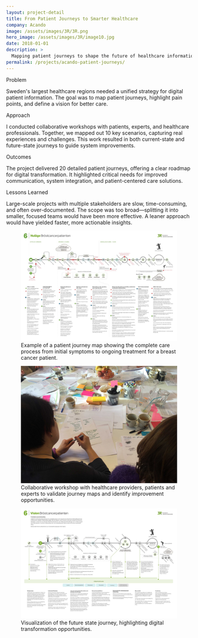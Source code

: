 ```yaml
---
layout: project-detail
title: From Patient Journeys to Smarter Healthcare
company: Acando
image: /assets/images/3R/3R.png
hero_image: /assets/images/3R/image10.jpg
date: 2018-01-01
description: >
  Mapping patient journeys to shape the future of healthcare information systems in Sweden.
permalink: /projects/acando-patient-journeys/
---
```


<div class="project-grid">
  <div class="grid-headline">Problem</div>
  <div class="grid-content">
    <p>Sweden's largest healthcare regions needed a unified strategy for digital patient information. The goal was to map patient journeys, highlight pain points, and define a vision for better care.</p>
  </div>
  
  <div class="grid-headline">Approach</div>
  <div class="grid-content">
    <p>I conducted collaborative workshops with patients, experts, and healthcare professionals. Together, we mapped out 10 key scenarios, capturing real experiences and challenges. This work resulted in both current-state and future-state journeys to guide system improvements.</p>
  </div>

  <div class="grid-headline">Outcomes</div>
  <div class="grid-content">
    <p>The project delivered 20 detailed patient journeys, offering a clear roadmap for digital transformation. It highlighted critical needs for improved communication, system integration, and patient-centered care solutions.</p>
  </div>

  <div class="grid-headline">Lessons Learned</div>
  <div class="grid-content">
    <p>Large-scale projects with multiple stakeholders are slow, time-consuming, and often over-documented. The scope was too broad—splitting it into smaller, focused teams would have been more effective. A leaner approach would have yielded faster, more actionable insights.</p>
  </div>
</div>

<figure class="project-image">
  <img src="/assets/images/3R/image9.jpeg" alt="3R Patient Journey Map">
  <figcaption>Example of a patient journey map showing the complete care process from initial symptoms to ongoing treatment for a breast cancer patient.</figcaption>
</figure>

<figure class="project-image">
  <img src="/assets/images/3R/image16.jpg" alt="Workshop session with healthcare providers">
  <figcaption>Collaborative workshop with healthcare providers, patients and experts to validate journey maps and identify improvement opportunities.</figcaption>
</figure>

<figure class="project-image">
  <img src="/assets/images/3R/image11.jpeg" alt="Future state journey visualization">
  <figcaption>Visualization of the future state journey, highlighting digital transformation opportunities.</figcaption>
</figure>